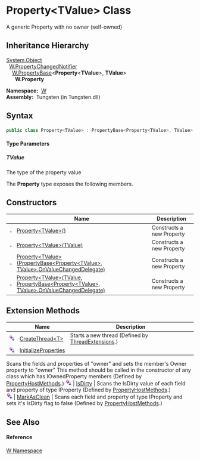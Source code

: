 Property&lt;TValue> Class
=========================
  A generic Property with no owner (self-owned)


Inheritance Hierarchy
---------------------
[System.Object][1]  
  [W.PropertyChangedNotifier][2]  
    [W.PropertyBase][3]&lt;**Property**&lt;**TValue**>, **TValue**>  
      **W.Property<TValue>**  

  **Namespace:**  [W][4]  
  **Assembly:**  Tungsten (in Tungsten.dll)

Syntax
------

```csharp
public class Property<TValue> : PropertyBase<Property<TValue>, TValue>

```

#### Type Parameters

##### *TValue*
The type of the property value

The **Property<TValue>** type exposes the following members.


Constructors
------------

                 | Name                                                                                                  | Description               
---------------- | ----------------------------------------------------------------------------------------------------- | ------------------------- 
![Public method] | [Property&lt;TValue>()][5]                                                                            | Constructs a new Property 
![Public method] | [Property&lt;TValue>(TValue)][6]                                                                      | Constructs a new Property 
![Public method] | [Property&lt;TValue>(PropertyBase&lt;Property&lt;TValue>, TValue>.OnValueChangedDelegate)][7]         | Constructs a new Property 
![Public method] | [Property&lt;TValue>(TValue, PropertyBase&lt;Property&lt;TValue>, TValue>.OnValueChangedDelegate)][8] | Constructs a new Property 


Extension Methods
-----------------

                           | Name                       | Description                                                                                                                                                                                                                      
-------------------------- | -------------------------- | -------------------------------------------------------------------------------------------------------------------------------------------------------------------------------------------------------------------------------- 
![Public Extension Method] | [CreateThread&lt;T>][9]    | Starts a new thread (Defined by [ThreadExtensions][10].)                                                                                                                                                                         
![Public Extension Method] | [InitializeProperties][11] | 
Scans the fields and properties of "owner" and sets the member's Owner property to "owner" This method should be called in the constructor of any class which has IOwnedProperty members
 (Defined by [PropertyHostMethods][12].) 
![Public Extension Method] | [IsDirty][13]              | 
Scans the IsDirty value of each field and property of type IProperty
 (Defined by [PropertyHostMethods][12].)                                                                                                                 
![Public Extension Method] | [MarkAsClean][14]          | 
Scans each field and property of type IProperty and sets it's IsDirty flag to false
 (Defined by [PropertyHostMethods][12].)                                                                                                  


See Also
--------

#### Reference
[W Namespace][4]  

[1]: http://msdn.microsoft.com/en-us/library/e5kfa45b
[2]: ../PropertyChangedNotifier/README.md
[3]: ../PropertyBase_2/README.md
[4]: ../README.md
[5]: _ctor.md
[6]: _ctor_1.md
[7]: _ctor_3.md
[8]: _ctor_2.md
[9]: ../../W.Threading/ThreadExtensions/CreateThread__1.md
[10]: ../../W.Threading/ThreadExtensions/README.md
[11]: ../PropertyHostMethods/InitializeProperties.md
[12]: ../PropertyHostMethods/README.md
[13]: ../PropertyHostMethods/IsDirty.md
[14]: ../PropertyHostMethods/MarkAsClean.md
[15]: ../../_icons/Help.png
[Public method]: ../../_icons/pubmethod.gif "Public method"
[Public Extension Method]: ../../_icons/pubextension.gif "Public Extension Method"